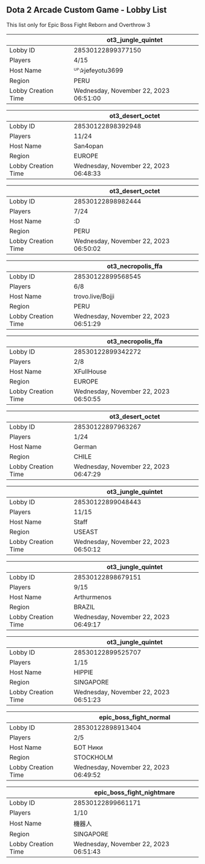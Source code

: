 ## Dota 2 Arcade Custom Game - Lobby List

This list only for Epic Boss Fight Reborn and Overthrow 3

|  | ot3_jungle_quintet |
| ------ | ------ |
| Lobby ID | 28530122899377150 |
| Players | 4/15 |
| Host Name | ᵁᴾ✰jefeyotu3699 |
| Region | PERU |
| Lobby Creation Time | Wednesday, November 22, 2023 06:51:00 |


|  | ot3_desert_octet |
| ------ | ------ |
| Lobby ID | 28530122898392948 |
| Players | 11/24 |
| Host Name | San4opan |
| Region | EUROPE |
| Lobby Creation Time | Wednesday, November 22, 2023 06:48:33 |


|  | ot3_desert_octet |
| ------ | ------ |
| Lobby ID | 28530122898982444 |
| Players | 7/24 |
| Host Name | :D |
| Region | PERU |
| Lobby Creation Time | Wednesday, November 22, 2023 06:50:02 |


|  | ot3_necropolis_ffa |
| ------ | ------ |
| Lobby ID | 28530122899568545 |
| Players | 6/8 |
| Host Name | trovo.live/Bojji |
| Region | PERU |
| Lobby Creation Time | Wednesday, November 22, 2023 06:51:29 |


|  | ot3_necropolis_ffa |
| ------ | ------ |
| Lobby ID | 28530122899342272 |
| Players | 2/8 |
| Host Name | XFullHouse |
| Region | EUROPE |
| Lobby Creation Time | Wednesday, November 22, 2023 06:50:55 |


|  | ot3_desert_octet |
| ------ | ------ |
| Lobby ID | 28530122897963267 |
| Players | 1/24 |
| Host Name | German |
| Region | CHILE |
| Lobby Creation Time | Wednesday, November 22, 2023 06:47:29 |


|  | ot3_jungle_quintet |
| ------ | ------ |
| Lobby ID | 28530122899048443 |
| Players | 11/15 |
| Host Name | Staff |
| Region | USEAST |
| Lobby Creation Time | Wednesday, November 22, 2023 06:50:12 |


|  | ot3_jungle_quintet |
| ------ | ------ |
| Lobby ID | 28530122898679151 |
| Players | 9/15 |
| Host Name | Arthurmenos |
| Region | BRAZIL |
| Lobby Creation Time | Wednesday, November 22, 2023 06:49:17 |


|  | ot3_jungle_quintet |
| ------ | ------ |
| Lobby ID | 28530122899525707 |
| Players | 1/15 |
| Host Name | HIPPIE |
| Region | SINGAPORE |
| Lobby Creation Time | Wednesday, November 22, 2023 06:51:23 |


|  | epic_boss_fight_normal |
| ------ | ------ |
| Lobby ID | 28530122898913404 |
| Players | 2/5 |
| Host Name | БОТ Ники |
| Region | STOCKHOLM |
| Lobby Creation Time | Wednesday, November 22, 2023 06:49:52 |


|  | epic_boss_fight_nightmare |
| ------ | ------ |
| Lobby ID | 28530122899661171 |
| Players | 1/10 |
| Host Name | 機器人 |
| Region | SINGAPORE |
| Lobby Creation Time | Wednesday, November 22, 2023 06:51:43 |


